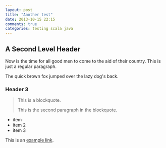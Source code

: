 ```yaml
---
layout: post
title: "Another test"
date: 2013-10-15 22:15
comments: true
categories: testing scala java
---
```



A Second Level Header
---------------------

Now is the time for all good men to come to
the aid of their country. This is just a
regular paragraph.

The quick brown fox jumped over the lazy
dog's back.

### Header 3

> This is a blockquote.
> 
> This is the second paragraph in the blockquote.

* item
* item 2
* item 3

This is an [example link](http://example.com/ "With a Title").
